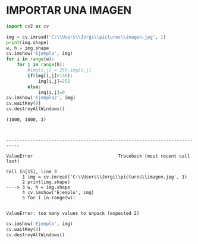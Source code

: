 # IMPORTAR UNA IMAGEN


```python
import cv2 as cv
```


```python
img = cv.imread('C:\\Users\\Jorgi\\pictures\\imagen.jpg', 1)
print(img.shape)
w, h = img.shape
cv.imshow('Ejemplo', img)
for i in range(w):
    for j in range(h):
        #img[i,j] = 255-img[i,j]
        if(img[i,j]>150):
            img[i,j]=255
        else:
            img[i,j]=0
cv.imshow('Ejemplo2', img)            
cv.waitKey(0)
cv.destroyAllWindows()
```

    (1000, 1000, 3)
    


    ---------------------------------------------------------------------------

    ValueError                                Traceback (most recent call last)

    Cell In[15], line 3
          1 img = cv.imread('C:\\Users\\Jorgi\\pictures\\imagen.jpg', 1)
          2 print(img.shape)
    ----> 3 w, h = img.shape
          4 cv.imshow('Ejemplo', img)
          5 for i in range(w):
    

    ValueError: too many values to unpack (expected 2)



```python
cv.imshow('Ejemplo', img)
cv.waitKey(0)
cv.destroyAllWindows()
```


```python

```
